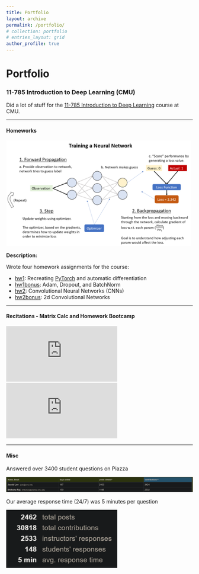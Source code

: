 ```yaml
---
title: Portfolio
layout: archive
permalink: /portfolio/
# collection: portfolio
# entries_layout: grid
author_profile: true
---
```

# Portfolio

### 11-785 Introduction to Deep Learning (CMU)
Did a lot of stuff for the [11-785 Introduction to Deep Learning](http://deeplearning.cs.cmu.edu/F20/index.html) course at CMU.

-----

#### Homeworks

<a href="http://deeplearning.cs.cmu.edu/F20/document/homework/Homework_1_1.pdf"><img src="../assets/images/hw1p1.png" width="500"/></a>

**Description:**

Wrote four homework assignments for the course:
* [hw1](http://deeplearning.cs.cmu.edu/F20/document/homework/Homework_1_1.pdf): Recreating [PyTorch](https://pytorch.org/) and automatic differentiation
* [hw1bonus](http://deeplearning.cs.cmu.edu/F20/document/homework/Homework_1_Bonus.pdf): Adam, Dropout, and BatchNorm
* [hw2](http://deeplearning.cs.cmu.edu/F20/document/homework/Homework_2_1.pdf): Convolutional Neural Networks (CNNs)
* [hw2bonus](http://deeplearning.cs.cmu.edu/F20/document/homework/Homework_2_Bonus.pdf): 2d Convolutional Networks

-----

#### Recitations - Matrix Calc and Homework Bootcamp
<iframe src="https://youtube.com/embed/PB0yQlFU2Ds" frameborder="0" allowfullscreen></iframe>

<iframe src="https://youtube.com/embed/MARCktJrk0s" frameborder="0" allowfullscreen></iframe>

-----
#### Misc

Answered over 3400 student questions on Piazza

<img src="../assets/images/my_stats.png" width="900"/>

Our average response time (24/7) was 5 minutes per question

<img src="../assets/images/piazza_stats.png" width="300"/>



<!-- ## Speech-to-Text with Listen Attend Spell
<img src="/assets/images/asr.png" title="img source:https://analyticsindiamag.com/all-the-tech-you-need-to-know-that-powers-speech-to-text-on-your-device/" alt="Automatic Speech Recognition" width="400">

Trained a network that converts input audio directly to text. Implemented [Listen Attend Spell (Chan et al, 2015)](https://arxiv.org/abs/1508.01211) using only PyTorch, trained on AWS. Placed #17 of 278 students in the course.

-----

## Word Prediction with the AWD-LSTM
<img src="/assets/images/text_generator.jpeg" title="img source:https://medium.com/towards-artificial-intelligence/sentence-prediction-using-word-level-lstm-text-generator-language-modeling-using-rnn-a80c4cda5b40" alt="Word Prediction" width="400">

Trained a network that generates text. Implemented the heavily regularized [AWD-LSTM (Merity et al, 2018)](https://arxiv.org/abs/1708.02182), manually implementing regularization methods such as Locked Dropout, Embedding Dropout, and Weight Tying. 

-----

## Machine Learning from Scratch
<img src="/assets/images/from_scratch.jpg" title="img source:https://www.oxy.edu/academics/areas-study/computer-science" alt="Deep Learning from Scratch" width="400">

Implemented a variety of ML/DL algorithms from scratch. Optimizers, network architectures, search algorithms, and more. -->
